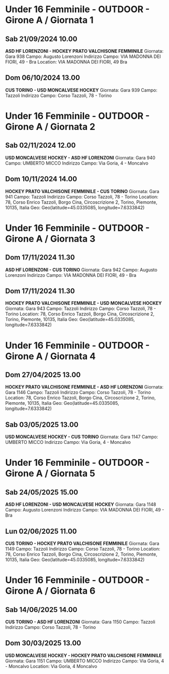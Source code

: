# Under 16 Femminile - OUTDOOR  - Girone A / Giornata 1
## Sab 21/09/2024 10.00
**ASD HF LORENZONI - HOCKEY PRATO VALCHISONE FEMMINILE**
Giornata: Gara 938
Campo: Augusto Lorenzoni 
Indirizzo Campo:  VIA MADONNA DEI FIORI, 49 - Bra
Location:  VIA MADONNA DEI FIORI, 49 Bra


## Dom 06/10/2024 13.00
**CUS TORINO - USD MONCALVESE HOCKEY**
Giornata: Gara 939
Campo: Tazzoli 
Indirizzo Campo:  Corso Tazzoli, 78 - Torino

# Under 16 Femminile - OUTDOOR  - Girone A / Giornata 2
## Sab 02/11/2024 12.00
**USD MONCALVESE HOCKEY - ASD HF LORENZONI**
Giornata: Gara 940
Campo: UMBERTO MICCO 
Indirizzo Campo:  Via Goria, 4 - Moncalvo


## Dom 10/11/2024 14.00
**HOCKEY PRATO VALCHISONE FEMMINILE - CUS TORINO**
Giornata: Gara 941
Campo: Tazzoli 
Indirizzo Campo:  Corso Tazzoli, 78 - Torino
Location: 78, Corso Enrico Tazzoli, Borgo Cina, Circoscrizione 2, Torino, Piemonte, 10135, Italia
Geo: Geo(latitude=45.0335085, longitude=7.6333842)

# Under 16 Femminile - OUTDOOR  - Girone A / Giornata 3
## Dom 17/11/2024 11.30
**ASD HF LORENZONI - CUS TORINO**
Giornata: Gara 942
Campo: Augusto Lorenzoni 
Indirizzo Campo:  VIA MADONNA DEI FIORI, 49 - Bra


## Dom 17/11/2024 11.30
**HOCKEY PRATO VALCHISONE FEMMINILE - USD MONCALVESE HOCKEY**
Giornata: Gara 943
Campo: Tazzoli 
Indirizzo Campo:  Corso Tazzoli, 78 - Torino
Location: 78, Corso Enrico Tazzoli, Borgo Cina, Circoscrizione 2, Torino, Piemonte, 10135, Italia
Geo: Geo(latitude=45.0335085, longitude=7.6333842)

# Under 16 Femminile - OUTDOOR  - Girone A / Giornata 4
## Dom 27/04/2025 13.00
**HOCKEY PRATO VALCHISONE FEMMINILE - ASD HF LORENZONI**
Giornata: Gara 1146
Campo: Tazzoli 
Indirizzo Campo:  Corso Tazzoli, 78 - Torino
Location: 78, Corso Enrico Tazzoli, Borgo Cina, Circoscrizione 2, Torino, Piemonte, 10135, Italia
Geo: Geo(latitude=45.0335085, longitude=7.6333842)


## Sab 03/05/2025 13.00
**USD MONCALVESE HOCKEY - CUS TORINO**
Giornata: Gara 1147
Campo: UMBERTO MICCO 
Indirizzo Campo:  Via Goria, 4 - Moncalvo

# Under 16 Femminile - OUTDOOR  - Girone A / Giornata 5
## Sab 24/05/2025 15.00
**ASD HF LORENZONI - USD MONCALVESE HOCKEY**
Giornata: Gara 1148
Campo: Augusto Lorenzoni 
Indirizzo Campo:  VIA MADONNA DEI FIORI, 49 - Bra


## Lun 02/06/2025 11.00
**CUS TORINO - HOCKEY PRATO VALCHISONE FEMMINILE**
Giornata: Gara 1149
Campo: Tazzoli 
Indirizzo Campo:  Corso Tazzoli, 78 - Torino
Location: 78, Corso Enrico Tazzoli, Borgo Cina, Circoscrizione 2, Torino, Piemonte, 10135, Italia
Geo: Geo(latitude=45.0335085, longitude=7.6333842)

# Under 16 Femminile - OUTDOOR  - Girone A / Giornata 6
## Sab 14/06/2025 14.00
**CUS TORINO - ASD HF LORENZONI**
Giornata: Gara 1150
Campo: Tazzoli 
Indirizzo Campo:  Corso Tazzoli, 78 - Torino


## Dom 30/03/2025 13.00
**USD MONCALVESE HOCKEY - HOCKEY PRATO VALCHISONE FEMMINILE**
Giornata: Gara 1151
Campo: UMBERTO MICCO 
Indirizzo Campo:  Via Goria, 4 - Moncalvo
Location:  Via Goria, 4 Moncalvo

